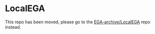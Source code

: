 # LocalEGA

This repo has been moved, please go to the [EGA-archive/LocalEGA](https://github.com/EGA-archive/LocalEGA) repo instead.
